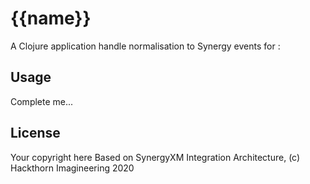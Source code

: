 # {{name}}

A Clojure application handle normalisation to Synergy events for :

## Usage

Complete me...

## License

Your copyright here
Based on SynergyXM Integration Architecture, (c) Hackthorn Imagineering 2020


